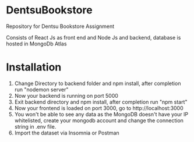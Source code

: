 # DentsuBookstore
Repository for Dentsu Bookstore Assignment

Consists of React Js as front end and Node Js and backend, database is hosted in MongoDb Atlas

# Installation
1. Change Directory to backend folder and npm install, after completion run "nodemon server"
2. Now your backend is running on port 5000
3. Exit backend directory and npm install, after completion run "npm start"
4. Now your frontend is loaded on port 3000, go to http://localhost:3000
5. You won't be able to see any data as the MongoDB doesn't have your IP whitelisted, create your mongodb account and change the connection string in .env file.
6. Import the dataset via Insomnia or Postman
